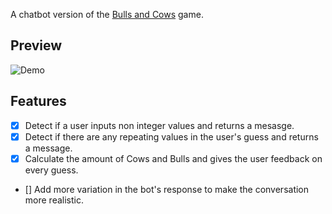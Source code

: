 A chatbot version of the [Bulls and Cows](https://en.wikipedia.org/wiki/Bulls_and_Cows) game.


## Preview
![Demo](screens/demo.gif)

## Features
- [x] Detect if a user inputs non integer values and returns a mesasge.
- [x] Detect if there are any repeating values in the user's guess and returns a message.
- [x] Calculate the amount of Cows and Bulls and gives the user feedback on every guess.
- [] Add more variation in the bot's response to make the conversation more realistic.